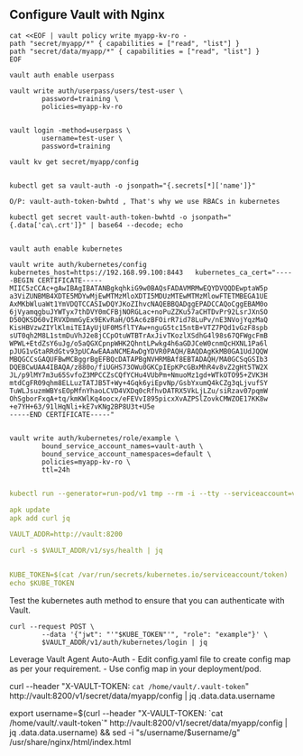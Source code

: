 <h2>Configure Vault with Nginx</h2>



```
cat <<EOF | vault policy write myapp-kv-ro -
path "secret/myapp/*" { capabilities = ["read", "list"] }
path "secret/data/myapp/*" { capabilities = ["read", "list"] }
EOF

vault auth enable userpass

vault write auth/userpass/users/test-user \
        password=training \
        policies=myapp-kv-ro
        

vault login -method=userpass \
        username=test-user \
        password=training
        
vault kv get secret/myapp/config
                
```
```
kubectl get sa vault-auth -o jsonpath="{.secrets[*]['name']}"

O/P: vault-auth-token-bwhtd , That's why we use RBACs in kubernetes

kubectl get secret vault-auth-token-bwhtd -o jsonpath="{.data['ca\.crt']}" | base64 --decode; echo


vault auth enable kubernetes

vault write auth/kubernetes/config  kubernetes_host=https://192.168.99.100:8443   kubernetes_ca_cert="-----BEGIN CERTIFICATE-----
MIIC5zCCAc+gAwIBAgIBATANBgkqhkiG9w0BAQsFADAVMRMwEQYDVQQDEwptaW5p
a3ViZUNBMB4XDTE5MDYwMjEwMTMzMloXDTI5MDUzMTEwMTMzMlowFTETMBEGA1UE
AxMKbWluaWt1YmVDQTCCASIwDQYJKoZIhvcNAQEBBQADggEPADCCAQoCggEBAM0o
6jVyamqgbuJYWTyx7thDVY0mCFBjNORGLac+noPuZZKu57aCHTDvPr92LsrJXnSO
D50QKSD60vIRVXDmmGyEx9EKvRaH/O5Ac6zBFOirR7id78LuPv/nE3NVojYqzMaQ
KisHBVzwZIYlKlmiTEIAyUjUF0MSflTYAw+nguG5tc15ntB+VTZ7PQd1vGzF8spb
sUT0qh2M8L1stmDuVhJ2e8jCCpOtuWTBTrAxJivTKozlXSdhG4l98s67QFWgcFmB
WPWL+EtdZsY6uJg/o5aQGXCpnpWHK2QhntLPwkg4h6aGDJCeW0cnmQcHXNL1Pa6l
pJUG1vGtaRRdGtv93pUCAwEAAaNCMEAwDgYDVR0PAQH/BAQDAgKkMB0GA1UdJQQW
MBQGCCsGAQUFBwMCBggrBgEFBQcDATAPBgNVHRMBAf8EBTADAQH/MA0GCSqGSIb3
DQEBCwUAA4IBAQA/z880o/fiUGHS73OWu0GKCpIEpKPcGBxMhR4v8vZ2gHt5TW2X
JL/p9lMY7m3u65SvfoZ3MPCCZsCQfYCHu4VUbPm+NmuoMz1gd+WTkOTO95+ZVK3H
mtdCgFR09qhm8ELLuzTATJB5T+Wy+4Gqk6yiEpvNp/GsbYxumQ4kCZg3qLjvufSY
TuWLJsuzmWBYsEOpMfnYhaoLCVD4VXDq0cRfhvDATRX5VkLjLZu/siRzav07pqmW
OhSgborFxqA+tq/kmKWlKq4oocx/eFEVvI895picxXvAZPSlZovkCMWZOE17KK8w
+e7YH+63/91lHqNli+kE7vKNg2BP8U3t+U5e
-----END CERTIFICATE-----"


vault write auth/kubernetes/role/example \
        bound_service_account_names=vault-auth \
        bound_service_account_namespaces=default \
        policies=myapp-kv-ro \
        ttl=24h
```

```yaml

kubectl run --generator=run-pod/v1 tmp --rm -i --tty --serviceaccount=vault-auth --image alpine:3.7

apk update
apk add curl jq

VAULT_ADDR=http://vault:8200

curl -s $VAULT_ADDR/v1/sys/health | jq


KUBE_TOKEN=$(cat /var/run/secrets/kubernetes.io/serviceaccount/token)
echo $KUBE_TOKEN
```

Test the kubernetes auth method to ensure that you can authenticate with Vault.

```
curl --request POST \
        --data '{"jwt": "'"$KUBE_TOKEN"'", "role": "example"}' \
        $VAULT_ADDR/v1/auth/kubernetes/login | jq
```

Leverage Vault Agent Auto-Auth
    - Edit config.yaml file to create config map as per your requirement.
    - Use config map in your deployment/pod. 
    
    
curl --header "X-VAULT-TOKEN: `cat /home/vault/.vault-token`" http://vault:8200/v1/secret/data/myapp/config | jq .data.data.username
    
export username=$(curl --header "X-VAULT-TOKEN: `cat /home/vault/.vault-token`" http://vault:8200/v1/secret/data/myapp/config | jq .data.data.username) && sed -i "s/username/$username/g" /usr/share/nginx/html/index.html    

